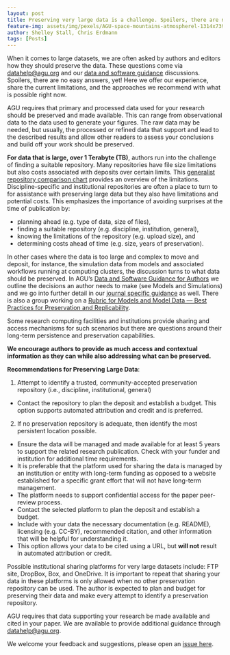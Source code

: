 ```yaml
---
layout: post
title: Preserving very large data is a challenge. Spoilers, there are no easy answers! 
feature-img: assets/img/pexels/AGU-space-mountains-atmospherel-1314x739.jpg
author: Shelley Stall, Chris Erdmann
tags: [Posts]
---
```


When it comes to large datasets, we are often asked by authors and editors how they should preserve the data. These questions come via [datahelp@agu.org](mailto:datahelp@agu.org) and our [data and software guidance](https://www.agu.org/Publish-with-AGU/Publish/Author-Resources/Data-and-Software-for-Authors) discussions. Spoilers, there are no easy answers, yet!  Here we offer our experience, share the current limitations, and the approaches we recommend with what is possible right now.

AGU requires that primary and processed data used for your research should be preserved and made available. This can range from observational data to the data used to generate your figures. The raw data may be needed, but usually, the processed or refined data that support and lead to the described results and allow other readers to assess your conclusions and build off your work should be preserved. 

**For data that is large, over 1 Terabyte (TB)**, authors run into the challenge of finding a suitable repository. Many repositories have file size limitations but also costs associated with deposits over certain limits. This [generalist repository comparison chart](https://www.agu.org/-/media/Files/Publications/Generalist-Data-Repository-Grid.pdf) provides an overview of the limitations. Discipline-specific and institutional repositories are often a place to turn to for assistance with preserving large data but they also have limitations and potential costs. This emphasizes the importance of avoiding surprises at the time of publication by:

* planning ahead (e.g. type of data, size of files), 
* finding a suitable repository (e.g. discipline, institution, general), 
* knowing the limitations of the repository (e.g. upload size), and 
* determining costs ahead of time (e.g. size, years of preservation). 

In other cases where the data is too large and complex to move and deposit, for instance, the simulation data from models and associated workflows running at computing clusters, the discussion turns to what data should be preserved. In AGU’s [Data and Software Guidance for Authors](https://www.agu.org/Publish-with-AGU/Publish/Author-Resources/Data-and-Software-for-Authors) we outline the decisions an author needs to make (see Models and Simulations) and we go into further detail in our [journal specific guidance](https://data.agu.org/resources/agu-data-software-sharing-guidance) as well. There is also a group working on a [Rubric for Models and Model Data — Best Practices for Preservation and Replicability](https://modeldatarcn.github.io/).

Some research computing facilities and institutions provide sharing and access mechanisms for such scenarios but there are questions around their long-term persistence and preservation capabilities. 

**We encourage authors to provide as much access and contextual information as they can while also addressing what can be preserved.** 

**Recommendations for Preserving Large Data**:

1. Attempt to identify a trusted, community-accepted preservation repository (i.e., discipline, institutional, general)
* Contact the repository to plan the deposit and establish a budget.  This option supports automated attribution and credit and is preferred. 
2. If no preservation repository is adequate, then identify the most persistent location possible.
* Ensure the data will be managed and made available for at least 5 years to support the related research publication. Check with your funder and institution for additional time requirements. 
* It is preferable that the platform used for sharing the data is managed by an institution or entity with long-term funding as opposed to a website established for a specific grant effort that will not have long-term management.  
* The platform needs to support confidential access for the paper peer-review process. 
* Contact the selected platform to plan the deposit and establish a budget.  
* Include with your data the necessary documentation (e.g. README), licensing (e.g. CC-BY), recommended citation, and other information that will be helpful for understanding it.
* This option allows your data to be cited using a URL, but **will not** result in automated attribution or credit. 

Possible institutional sharing platforms for very large datasets include: FTP site, DropBox, Box, and OneDrive. It is important to repeat that sharing your data in these platforms is only allowed when no other preservation repository can be used. The author is expected to plan and budget for preserving their data and make every attempt to identify a preservation repository. 

AGU requires that data supporting your research be made available and cited in your paper. We are available to provide additional guidance through [datahelp@agu.org](mailto:datahelp@agu.org). 

We welcome your feedback and suggestions, please open an [issue here](https://github.com/AGU-Data/agu-data.github.io/issues).
